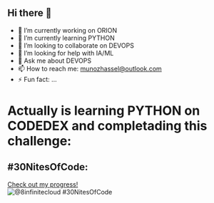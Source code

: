 ## Hi there 👋
<!--
**8infinitecloud/8infinitecloud** is a ✨ _special_ ✨ repository because its `README.md` (this file) appears on your GitHub profile.

Here are some ideas to get you started:
-->
- 🔭 I’m currently working on ORION
- 🌱 I’m currently learning PYTHON
- 👯 I’m looking to collaborate on DEVOPS
- 🤔 I’m looking for help with IA/ML
- 💬 Ask me about DEVOPS
- 📫 How to reach me: munozhassel@outlook.com
- ⚡ Fun fact: ...

# Actually is learning PYTHON on CODEDEX and completading this challenge:
## #30NitesOfCode:
  [Check out my progress!](https://www.codedex.io/@8infinitecloud/30-nites-of-code)  
  ![@8infinitecloud #30NitesOfCode](https://www.codedex.io/api/petStatus?user=8infinitecloud)
